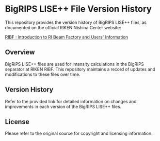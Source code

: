# BigRIPS LISE++ File Version History

This repository provides the version history of BigRIPS LISE++ files, as documented on the official RIKEN Nishina Center website:

[RIBF : Introduction to RI Beam Factory and Users' Information](https://www.nishina.riken.jp/ribf/BigRIPS/intensity.html)

## Overview

BigRIPS LISE++ files are used for intensity calculations in the BigRIPS separator at RIKEN RIBF. This repository maintains a record of updates and modifications to these files over time.

## Version History

Refer to the provided link for detailed information on changes and improvements in each version of the BigRIPS LISE++ files.

## License

Please refer to the original source for copyright and licensing information.
